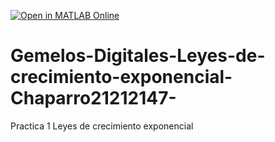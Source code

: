 [![Open in MATLAB Online](https://www.mathworks.com/images/responsive/global/open-in-matlab-online.svg)](https://matlab.mathworks.com/open/github/v1?repo=ChaparroAlain/Gemelos-Digitales-Leyes-de-crecimiento-exponencial-Chaparro21212147-)
# Gemelos-Digitales-Leyes-de-crecimiento-exponencial-Chaparro21212147-
Practica 1 Leyes de crecimiento exponencial
